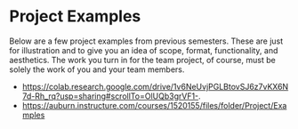 # Project Examples

Below are a few project examples from previous semesters. These are just for
illustration and to give you an idea of scope, format, functionality, and
aesthetics. The work you turn in for the team project, of course, must be solely
the work of you and your team members.

- https://colab.research.google.com/drive/1v6NeUvjPGLBtovSJ6z7vKX6N7d-Rh_rq?usp=sharing#scrollTo=OlUQb3grVF1-.
- https://auburn.instructure.com/courses/1520155/files/folder/Project/Examples



